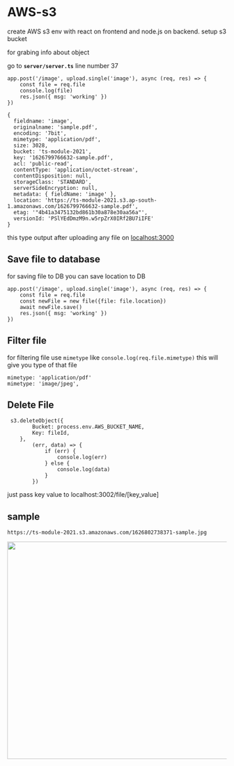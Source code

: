 # AWS-s3
create AWS s3 env with react on frontend and node.js on backend. setup s3 bucket  

for grabing info about object 

go to **`server/server.ts`** line number 37 

```
app.post('/image', upload.single('image'), async (req, res) => {
    const file = req.file
    console.log(file)
    res.json({ msg: 'working' })
})
```

```
{
  fieldname: 'image',
  originalname: 'sample.pdf',
  encoding: '7bit',
  mimetype: 'application/pdf',
  size: 3028,
  bucket: 'ts-module-2021',
  key: '1626799766632-sample.pdf',
  acl: 'public-read',
  contentType: 'application/octet-stream',
  contentDisposition: null,
  storageClass: 'STANDARD',
  serverSideEncryption: null,
  metadata: { fieldName: 'image' },
  location: 'https://ts-module-2021.s3.ap-south-1.amazonaws.com/1626799766632-sample.pdf',
  etag: '"4b41a3475132bd861b30a878e30aa56a"',
  versionId: 'PSlYEdDmzM9n.w5rpZrX0IRf2BU7iIFE'
}
``` 


this type output after uploading any file on [localhost:3000](http://localhost:3000) 


## Save file to database 

for saving file to DB you can save location to DB 

```
app.post('/image', upload.single('image'), async (req, res) => {
    const file = req.file
    const newFile = new file({file: file.location})
    await newFile.save()
    res.json({ msg: 'working' })
})
```

## Filter file

for filtering file use `mimetype` like `console.log(req.file.mimetype)` this will give you type of that file 

```
mimetype: 'application/pdf'
mimetype: 'image/jpeg',
```


## Delete File

```
 s3.deleteObject({
        Bucket: process.env.AWS_BUCKET_NAME,
        Key: fileId,
    },
        (err, data) => {
            if (err) {
                console.log(err)
            } else {
                console.log(data)
            }
        })
```

just pass key value to localhost:3002/file/[key_value]

## sample 

`https://ts-module-2021.s3.amazonaws.com/1626802738371-sample.jpg`
<div align="center">
<img src="https://ts-module-2021.s3.amazonaws.com/1626802738371-sample.jpg" height="500" width="700"/>
</div>


